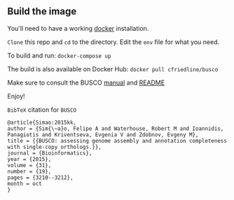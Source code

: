 ## Build the image

You'll need to have a working [docker](http://www.docker.com) installation.

`Clone` this repo and `cd` to the directory. Edit the `env` file
for what you need.

To build and run: `docker-compose up`

The build is also available on Docker Hub: `docker pull cfriedline/busco`


Make sure to consult the BUSCO [manual](http://busco.ezlab.org/files/BUSCO_userguide.pdf) and
[README](http://busco.ezlab.org/files/README.html)

Enjoy!

`BibTeX` citation for `BUSCO`

```
@article{Simao:2015kk,
author = {Sim{\~a}o, Felipe A and Waterhouse, Robert M and Ioannidis, Panagiotis and Kriventseva, Evgenia V and Zdobnov, Evgeny M},
title = {{BUSCO: assessing genome assembly and annotation completeness with single-copy orthologs.}},
journal = {Bioinformatics},
year = {2015},
volume = {31},
number = {19},
pages = {3210--3212},
month = oct
}
```
